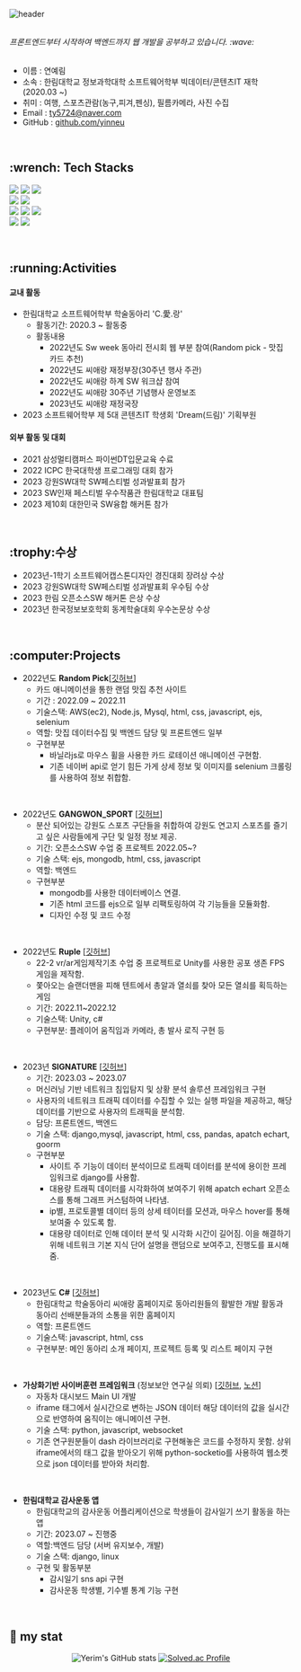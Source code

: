 ![header](https://capsule-render.vercel.app/api?type=cylinder&color=auto&height=100&fontAlignY=50&fontSize=30&animation=blinking&section=header&text=Yerim's%20GitHub%&ustomColorList=0,2,2,5,30)
<!--Copyright © 2020 Ye-Chan Kang-->

<br>
<i>프론트엔드부터 시작하여 백엔드까지 웹 개발을 공부하고 있습니다. :wave:</i>
<br>
<br>

- 이름 : 연예림
- 소속 : 한림대학교 정보과학대학 소프트웨어학부 빅데이터/콘텐츠IT 재학 (2020.03 ~)
- 취미 : 여행, 스포츠관람(농구,피겨,펜싱), 필름카메라, 사진 수집
- Email : ty5724@naver.com
- GitHub : <a href = "https://github.com/yinneu"> github.com/yinneu </a>


<br>

<h2> :wrench: Tech Stacks </h2>

<img src="https://img.shields.io/badge/JAVASCRIPT-F7DF1E?style=for-the-badge&logo=javascript&logoColor=black"/> <img src="https://img.shields.io/badge/HTML5-E34F26?style=for-the-badge&logo=html5&logoColor=white"/> <img src="https://img.shields.io/badge/CSS3-1572B6?style=for-the-badge&logo=CSS3&logoColor=white"/> <br>
<img src="https://img.shields.io/badge/PYTHON-3776AB?style=for-the-badge&logo=PYTHON&logoColor=white"/>
<img src="https://img.shields.io/badge/JAVA-003648?style=for-the-badge&logo=JAVA&logoColor=white"/> <br>
<img src="https://img.shields.io/badge/DJANGO-092E20?style=for-the-badge&logo=DJANGO&logoColor=white"/>
<img src="https://img.shields.io/badge/MYSQL-4479A1?style=for-the-badge&logo=MYSQL&logoColor=white"/>
<img src="https://img.shields.io/badge/NODE.JS-5FA04E?style=for-the-badge&logo=NODE.JS&logoColor=white"/> <br>
<img src="https://img.shields.io/badge/github-181717?style=for-the-badge&logo=github&logoColor=white"/>
<img src="https://img.shields.io/badge/postman-FF6C37?style=for-the-badge&logo=postman&logoColor=white"/>


<br>

<!--![Top Langs](https://github-readme-stats.vercel.app/api/top-langs/?username=yinneu&layout=compact)-->

<h2>  :running:Activities </h2>

<h4> 교내 활동 </h4>

-  한림대학교 소프트웨어학부 학술동아리 'C.愛.랑' </h4>
   -  활동기간: 2020.3 ~ 활동중 <br>
   - 활동내용 <br>
     - 2022년도 Sw week 동아리 전시회 웹 부분 참여(Random pick - 맛집 카드 추천)
     -  2022년도 씨애랑 재정부장(30주년 행사 주관)
     - 2022년도 씨애랑 하계 SW 워크샵 참여
      - 2022년도 씨애랑 30주년 기념행사 운영보조
      - 2023년도 씨애랑 재정국장
  - 2023 소프트웨어학부 제 5대 콘텐츠IT 학생회 'Dream(드림)' 기획부원


<h4>외부 활동 및 대회</h4>

- 2021 삼성멀티캠퍼스 파이썬DT입문교육 수료
- 2022 ICPC 한국대학생 프로그래밍 대회 참가
- 2023 강원SW대학 SW페스티벌 성과발표회 참가
- 2023 SW인재 페스티벌 우수작품관 한림대학교 대표팀
- 2023 제10회 대한민국 SW융합 해커톤 참가

<br>

<h2>:trophy:수상</h2>
  
- 2023년-1학기 소프트웨어캡스톤디자인 경진대회 장려상 수상
- 2023 강원SW대학 SW페스티벌 성과발표회 우수팀 수상
- 2023 한림 오픈소스SW 해커톤 은상 수상
- 2023년 한국정보보호학회 동계학술대회 우수논문상 수상

<br>

<h2> :computer:Projects </h2>

- 2022년도 **Random Pick**[<a href="https://github.com/yinneu/2022-SWExhibition-MasjibBoard">깃허브</a>]
  - 카드 애니메이션을 통한 랜덤 맛집 추천 사이트
  - 기간 : 2022.09 ~ 2022.11
  - 기술스택: AWS(ec2), Node.js, Mysql, html, css, javascript, ejs, selenium
  - 역할: 맛집 데이터수집 및 백엔드 담당 및 프론트엔드 일부
  - 구현부분
    - 바닐라js로 마우스 휠을 사용한 카드 로테이션 애니메이션 구현함.
    - 기존 네이버 api로 얻기 힘든 가게 상세 정보 및 이미지를 selenium 크롤링를 사용하여 정보 취합함.
   
<br>
  
- 2022년도 **GANGWON_SPORT** [<a href="https://github.com/yinneu/Gangwon_Sports">깃허브</a>]
  - 분산 되어있는 강원도 스포츠 구단들을 취합하여 강원도 연고지 스포츠를 즐기고 싶은 사람들에게 구단 및 일정 정보 제공.
  - 기간: 오픈소스SW 수업 중 프로젝트 2022.05~?
  - 기술 스택: ejs, mongodb, html, css, javascript
  - 역할: 백엔드
  - 구현부분
       - mongodb를 사용한 데이터베이스 연결.
       - 기존 html 코드를 ejs으로 일부 리팩토링하여 각 기능들을 모듈화함.
       - 디자인 수정 및 코드 수정
   
<br>


- 2022년도 **Ruple** [<a href="https://github.com/Junseo11/Rupi">깃허브</a>]
   - 22-2 vr/ar게임제작기초 수업 중 프로젝트로 Unity를 사용한 공포 생존 FPS 게임을 제작함.
   - 쫓아오는 슬랜더맨을 피해 텐트에서 총알과 열쇠를 찾아 모든 열쇠를 획득하는 게임
  - 기간: 2022.11~2022.12
  - 기술스택: Unity, c#
  - 구현부분: 플레이어 움직임과 카메라, 총 발사 로직 구현 등

<br>


- 2023년 **SIGNATURE** [<a href="https://github.com/yinneu/signature">깃허브</a>]
  - 기간: 2023.03 ~ 2023.07
  - 머신러닝 기반 네트워크 침입탐지 및 상황 분석 솔루션 프레임워크 구현
   - 사용자의 네트워크 트래픽 데이터를 수집할 수 있는 실행 파일을 제공하고, 해당 데이터를 기반으로 사용자의 트래픽을 분석함.
   - 담당: 프론트엔드, 백엔드
   - 기술 스택: django,mysql, javascript, html, css, pandas, apatch echart, goorm
   - 구현부분
       - 사이트 주 기능이 데이터 분석이므로 트래픽 데이터를 분석에 용이한 프레임워크로 django를 사용함.
       - 대용량 트래픽 데이터를 시각화하여 보여주기 위해 apatch echart 오픈소스를 통해 그래프 커스텀하여 나타냄.
       - ip별, 프로토콜별 데이터 등의 상세 테이터를 모션과, 마우스 hover를 통해 보여줄 수 있도록 함.
       - 대용량 데이터로 인해 데이터 분석 및 시각화 시간이 길어짐. 이을 해결하기 위해 네트워크 기본 지식 단어 설명을 랜덤으로 보여주고, 진행도를 표시해줌. 

     
<br>

- 2023년도 **C#** [<a href="https://github.com/yinneu/C-shop">깃허브</a>]
   - 한림대학교 학술동아리 씨애랑 홈페이지로 동아리원들의 활발한 개발 활동과 동아리 선배분들과의 소통을 위한 홈페이지
   - 역할: 프론트엔드
   - 기술스택: javascript, html, css
   - 구현부분: 메인 동아리 소개 페이지, 프로젝트 등록 및 리스트 페이지 구현
     
<br>

- **가상화기반 사이버훈련 프레임워크** (정보보안 연구실 의뢰) [<a href="https://github.com/yinneu/car_dashboard">깃허브</a>, <a href="https://harvest-typhoon-397.notion.site/e3f9442efe78455098a78341865085d7">노션</a>]
   - 자동차 대시보드 Main UI 개발
   - iframe 태그에서 실시간으로 변하는 JSON 데이터 해당 데이터의 값을 실시간으로 반영하여 움직이는 애니메이션 구현.
   - 기술 스택: python, javascript, websocket
   - 기존 연구원분들이 dash 라이브러리로 구현해놓은 코드를 수정하지 못함. 상위 iframe에서의 태그 값을 받아오기 위해 python-socketio를 사용하여 웹소켓으로 json 데이터를 받아와 처리함.
     
<br>

- **한림대학교 감사운동 앱**
  - 한림대학교의 감사운동 어플리케이션으로 학생들이 감사일기 쓰기 활동을 하는 앱
  - 기간: 2023.07 ~ 진행중   
   - 역할:백엔드 담당 (서버 유지보수, 개발)
   - 기술 스택: django, linux
  - 구현 및 활동부분
      - 감시일기 sns api 구현
      - 감사운동 학생별, 기수별 통계 기능 구현
     
<br>

## :stars: my stat
<div align="center">

![Yerim's GitHub stats](https://github-readme-stats.vercel.app/api?username=yinneu&show_icons=true&theme=radical)
[![Solved.ac Profile](http://mazassumnida.wtf/api/generate_badge?boj=yinneu)](https://solved.ac/yinneu)

</div>

